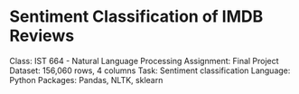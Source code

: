 # Sentiment Classification of IMDB Reviews

Class:        IST 664 - Natural Language Processing
Assignment:   Final Project
Dataset:      156,060 rows, 4 columns
Task:         Sentiment classification
Language:     Python
Packages:     Pandas, NLTK, sklearn
